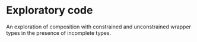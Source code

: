 # Exploratory code

An exploration of composition with constrained and unconstrained
wrapper types in the presence of incomplete types.
